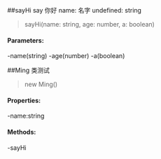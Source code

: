 ##sayHi
say 你好
name: 名字
undefined: string
>sayHi(name: string, age: number, a: boolean)
#### Parameters:
-name(string)
-age(number)
-a(boolean)

##Ming
类测试
> new Ming()
#### Properties:
-name:string
#### Methods:
-sayHi


